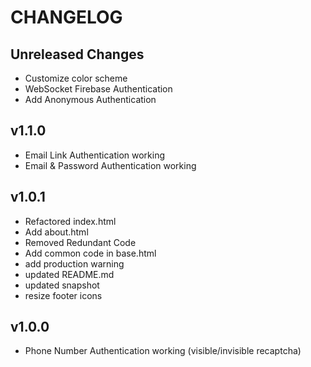 # CHANGELOG

## Unreleased Changes

- Customize color scheme
- WebSocket Firebase Authentication
- Add Anonymous Authentication


## v1.1.0
- Email Link Authentication working
- Email & Password Authentication working


## v1.0.1

- Refactored index.html
- Add about.html
- Removed Redundant Code
- Add common code in base.html
- add production warning
- updated README.md
- updated snapshot
- resize footer icons


## v1.0.0

- Phone Number Authentication working (visible/invisible recaptcha)
